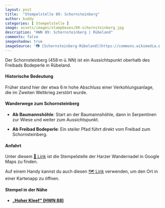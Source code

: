 ```yaml
---
layout: post
title:  "Stempelstelle 89: Schornsteinberg"
author: buddy
categories: [ Stempelstelle ]
image: assets/images/stampboxes/89-schornsteinberg.jpg
description: "HWN 89: Schornsteinberg | Rübeland"
comments: false
imageshadow: true
imageSource: '📷 [Schornsteinberg-Rübeland](https://commons.wikimedia.org/wiki/File:Schornsteinberg-R%C3%BCbeland.jpg) von <a href="https://de.wikipedia.org/wiki/Benutzer:Hejkal" class="extiw" title="de:Benutzer:Hejkal">Benutzer:Hejkal</a> unter Lizenz [CC BY-SA 2.0 de](https://creativecommons.org/licenses/by-sa/2.0/de/deed.en)'
---
```


Der Schornsteinberg (458 m ü. NN) ist ein Aussichtspunkt oberhalb des Freibads Bodeperle in Rübeland.

#### Historische Bedeutung

Früher stand hier der etwa 6 m hohe Abschluss einer Verkohlungsanlage, die im Zweiten Weltkrieg zerstört wurde.

#### Wanderwege zum Schornsteinberg

- **Ab Baumannshöhle**: Start an der Baumannshöhle, dann in Serpentinen zur Wiese und weiter zum Aussichtspunkt.

- **Ab Freibad Bodeperle**: Ein steiler Pfad führt direkt vom Freibad zum Schornsteinberg.

#### Anfahrt

Unter diesem [📍 Link](https://www.google.com/maps/dir/?api=1&origin=&destination=51.75973%2C%2010.85047) ist die Stempelstelle der Harzer Wandernadel in Google Maps zu finden.

<div class="android-only">
  Auf einem Handy kannst du auch diesen 
  <a href="geo:51.75973,10.85047">🗺️ Link</a> 
  verwenden, um den Ort in einer Kartenapp zu öffnen.
  <p></p>
</div>

#### Stempel in der Nähe

- [**„Hoher Kleef“ (HWN 88)**](/stempelstelle-088-aussichtspavillon-hoher-kleef)
